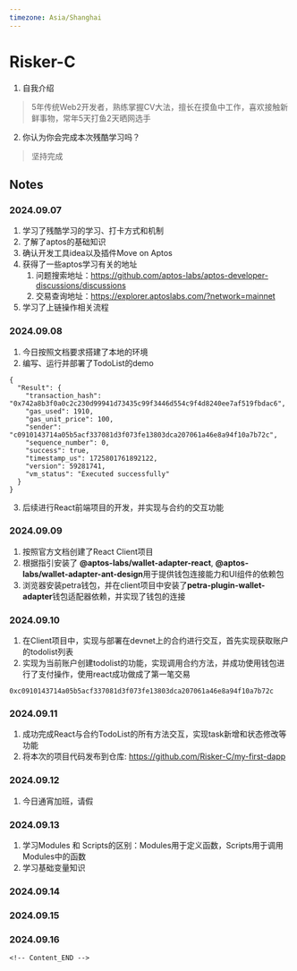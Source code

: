 ```yaml
---
timezone: Asia/Shanghai
---
```


# Risker-C

1. 自我介绍
> 5年传统Web2开发者，熟练掌握CV大法，擅长在摸鱼中工作，喜欢接触新鲜事物，常年5天打鱼2天晒网选手

2. 你认为你会完成本次残酷学习吗？
> 坚持完成

## Notes

<!-- Content_START -->

### 2024.09.07

1. 学习了残酷学习的学习、打卡方式和机制
2. 了解了aptos的基础知识
3. 确认开发工具idea以及插件Move on Aptos
4. 获得了一些aptos学习有关的地址
   1. 问题搜索地址：https://github.com/aptos-labs/aptos-developer-discussions/discussions
   2. 交易查询地址：https://explorer.aptoslabs.com/?network=mainnet
5. 学习了上链操作相关流程

### 2024.09.08
1. 今日按照文档要求搭建了本地的环境
2. 编写、运行并部署了TodoList的demo
```
{
  "Result": {
    "transaction_hash": "0x742a8b3f0a0c2c230d99941d73435c99f3446d554c9f4d8240ee7af519fbdac6",
    "gas_used": 1910,
    "gas_unit_price": 100,
    "sender": "c0910143714a05b5acf337081d3f073fe13803dca207061a46e8a94f10a7b72c",
    "sequence_number": 0,
    "success": true,
    "timestamp_us": 1725801761892122,
    "version": 59281741,
    "vm_status": "Executed successfully"
  }
}
```
3. 后续进行React前端项目的开发，并实现与合约的交互功能

### 2024.09.09
1. 按照官方文档创建了React Client项目
2. 根据指引安装了 **@aptos-labs/wallet-adapter-react**, **@aptos-labs/wallet-adapter-ant-design**用于提供钱包连接能力和UI组件的依赖包
3. 浏览器安装petra钱包，并在client项目中安装了**petra-plugin-wallet-adapter**钱包适配器依赖，并实现了钱包的连接

### 2024.09.10
1. 在Client项目中，实现与部署在devnet上的合约进行交互，首先实现获取账户的todolist列表
2. 实现为当前账户创建todolist的功能，实现调用合约方法，并成功使用钱包进行了支付操作，使用react成功做成了第一笔交易
```
0xc0910143714a05b5acf337081d3f073fe13803dca207061a46e8a94f10a7b72c
```
### 2024.09.11
1. 成功完成React与合约TodoList的所有方法交互，实现task新增和状态修改等功能
2. 将本次的项目代码发布到仓库: <https://github.com/Risker-C/my-first-dapp>
### 2024.09.12

1. 今日通宵加班，请假

### 2024.09.13

1. 学习Modules 和 Scripts的区别：Modules用于定义函数，Scripts用于调用Modules中的函数
2. 学习基础变量知识
### 2024.09.14


### 2024.09.15


### 2024.09.16



```
<!-- Content_END -->
